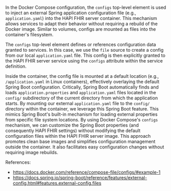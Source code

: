 In the Docker Compose configuration, the `configs` top-level element is used to inject an external Spring application configuration file (e.g., `application.yaml`) into the HAPI FHIR server container. This mechanism allows services to adapt their behavior without requiring a rebuild of the Docker image.  Similar to volumes, configs are mounted as files into the container's filesystem.

The `configs` top-level element defines or references configuration data granted to services.  In this case, we use the `file` source to create a config from our local `application.yaml` file.  This config is then explicitly granted to the HAPI FHIR server service using the `configs` attribute within the service definition.

Inside the container, the config file is mounted at a default location (e.g., `/application.yaml` in Linux containers), effectively overlaying the default Spring Boot configuration.  Critically, Spring Boot automatically finds and loads `application.properties` and `application.yaml` files located in the `config/` subdirectory of the current directory from which the application starts. By mounting our external `application.yaml` file to the `config/` directory within the container, we leverage this Spring Boot feature.  This mimics Spring Boot's built-in mechanism for loading external properties from specific file system locations. By using Docker Compose's `configs` mechanism, we can customize the Spring Boot properties (and consequently HAPI FHIR settings) without modifying the default configuration files within the HAPI FHIR server image.  This approach promotes clean base images and simplifies configuration management outside the container.  It also facilitates easy configuration changes without requiring image rebuilds.

References:
* https://docs.docker.com/reference/compose-file/configs/#example-1
* https://docs.spring.io/spring-boot/reference/features/external-config.html#features.external-config.files